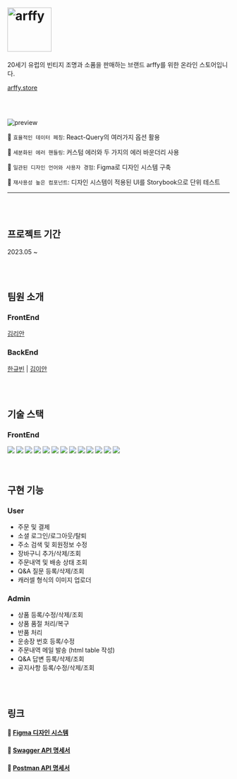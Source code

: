 # <img src="https://github.com/lianKim/arffy-client/assets/97217822/f8af3b48-2282-4080-82d2-83ee2bb19a21" alt="arffy" width="100px">

20세기 유럽의 빈티지 조명과 소품을 판매하는 브랜드 arffy를 위한 온라인 스토어입니다. 

[arffy.store](https://arffy.store)

</br>

</br>

![preview](https://github.com/lianKim/arffy-client/assets/97217822/a67e4669-0d45-47fa-a882-a4fbc88cebcd)

📌 `효율적인 데이터 페칭`: React-Query의 여러가지 옵션 활용

📌 `세분화된 에러 핸들링`: 커스텀 에러와 두 가지의 에러 바운더리 사용

📌 `일관된 디자인 언어와 사용자 경험`: Figma로 디자인 시스템 구축

📌 `재사용성 높은 컴포넌트`: 디자인 시스템이 적용된 UI를 Storybook으로 단위 테스트

---

</br>

</br>

## 프로젝트 기간
2023.05 ~ 

</br>

</br>

## 팀원 소개
### FrontEnd
[김리안](https://github.com/lianKim)
  
### BackEnd
[한규빈](https://github.com/rbsks)  |  [김이안](https://github.com/kormeian)

</br>

</br>

## 기술 스택
### FrontEnd
<div>
  <img src="https://img.shields.io/badge/Typescript-3178C6?&style=flat-square&logo=typescript&logoColor=white">
  <img src="https://img.shields.io/badge/React-61DAFB?&style=flat-square&logo=react&logoColor=white">
  <img src="https://img.shields.io/badge/React Query-FF4154?&style=flat-square&logo=reactquery&logoColor=white">
  <img src="https://img.shields.io/badge/Jotai-lightgrey?&style=flat-square&logo=jotai&logoColor=white">
  <img src="https://img.shields.io/badge/Styled Component-DB7093?&style=flat-square&logo=styledcomponents&logoColor=white">
  <img src="https://img.shields.io/badge/Storybook-FF4785?&style=flat-square&logo=storybook&logoColor=white">
  <img src="https://img.shields.io/badge/Jest-C21325?&style=flat-square&logo=jest&logoColor=white">
  <img src="https://img.shields.io/badge/Figma-F24E1E?&style=flat-square&logo=figma&logoColor=white">
  <img src="https://img.shields.io/badge/Amazon EC2-FF9900?&style=flat-square&logo=amazonec2&logoColor=white">
  <img src="https://img.shields.io/badge/Github Actions-2088FF?&style=flat-square&logo=githubactions&logoColor=white">
  <img src="https://img.shields.io/badge/Postman-FF6C37?&style=flat-square&logo=postman&logoColor=white">
  <img src="https://img.shields.io/badge/Swagger-85EA2D?style=flat-sqaure&logo=swagger&logoColor=white">
  <img src="https://img.shields.io/badge/Slack-4A154B?&style=flat-square&logo=slack&logoColor=white">
</div>

</br>

</br>


## 구현 기능
### User
- 주문 및 결제
- 소셜 로그인/로그아웃/탈퇴
- 주소 검색 및 회원정보 수정
- 장바구니 추가/삭제/조회
- 주문내역 및 배송 상태 조회
- Q&A 질문 등록/삭제/조회
- 캐러셀 형식의 이미지 업로더

### Admin
- 상품 등록/수정/삭제/조회
- 상품 품절 처리/복구
- 반품 처리
- 운송장 번호 등록/수정
- 주문내역 메일 발송 (html table 작성)
- Q&A 답변 등록/삭제/조회
- 공지사항 등록/수정/삭제/조회

</br>

</br>

## 링크
#### 🎨 [Figma 디자인 시스템](https://www.figma.com/file/AUkFFhRZln5S5PYp9zgvXz/Gokkan-UI?node-id=0%3A1&t=JhSvLc7xt2WzzCmV-1)
#### 📗 [Swagger API 명세서](https://api.arffy.store/swagger-ui/index.html#/)
#### 📙 [Postman API 명세서](https://winter-shadow-67431.postman.co/workspace/arffy~9c452189-ddd1-419e-b241-e309e4fd56bd/collection/14010261-0a8230ad-8fdc-448e-8adb-9424464c3c1b)

</br>
